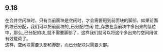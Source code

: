 ## 9.18

在合并空闲块时，只有当前面块是空闲时，才会需要用到前面块的脚部。如果前面的块已分配，我们可以把前面块的_已分配/空闲 位_存放在当前块中多出来的低位中，那么_已分配的块_就不需要脚部了，这样我们就可以将这个多出来的空间用做有效载荷了。  
这样，空闲块需要头部和脚部，而已分配块只需要头部。


